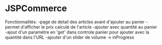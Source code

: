 # JSPCommerce

Fonctionnalités:
-page de detail des articles avant d'ajouter au panier
-permet d'afficher le prix calculé de l'article
-ajouter avec quantité au panier
-ajout d'un paramètre en 'get' dans controle panier pour ajouter avec la quantité dans l'URL
-ajouter d'un slider de volume -> inProgress


